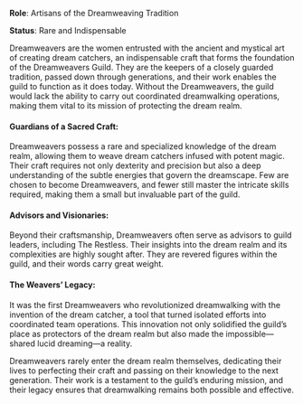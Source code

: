 **Role**: Artisans of the Dreamweaving Tradition

**Status**: Rare and Indispensable

Dreamweavers are the women entrusted with the ancient and mystical art of creating dream catchers, an indispensable craft that forms the foundation of the Dreamweavers Guild. They are the keepers of a closely guarded tradition, passed down through generations, and their work enables the guild to function as it does today. Without the Dreamweavers, the guild would lack the ability to carry out coordinated dreamwalking operations, making them vital to its mission of protecting the dream realm.

#### Guardians of a Sacred Craft:

Dreamweavers possess a rare and specialized knowledge of the dream realm, allowing them to weave dream catchers infused with potent magic. Their craft requires not only dexterity and precision but also a deep understanding of the subtle energies that govern the dreamscape. Few are chosen to become Dreamweavers, and fewer still master the intricate skills required, making them a small but invaluable part of the guild.

#### Advisors and Visionaries:

Beyond their craftsmanship, Dreamweavers often serve as advisors to guild leaders, including The Restless. Their insights into the dream realm and its complexities are highly sought after. They are revered figures within the guild, and their words carry great weight.

#### The Weavers’ Legacy:

It was the first Dreamweavers who revolutionized dreamwalking with the invention of the dream catcher, a tool that turned isolated efforts into coordinated team operations. This innovation not only solidified the guild’s place as protectors of the dream realm but also made the impossible—shared lucid dreaming—a reality.

Dreamweavers rarely enter the dream realm themselves, dedicating their lives to perfecting their craft and passing on their knowledge to the next generation. Their work is a testament to the guild’s enduring mission, and their legacy ensures that dreamwalking remains both possible and effective.